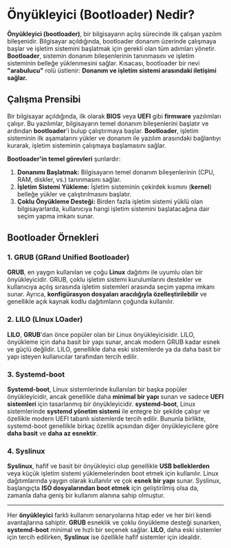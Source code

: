 # Önyükleyici (Bootloader) Nedir?

**Önyükleyici (bootloader)**, bir bilgisayarın açılış sürecinde ilk çalışan yazılım bileşenidir. Bilgisayar açıldığında, bootloader donanım üzerinde çalışmaya başlar ve işletim sistemini başlatmak için gerekli olan tüm adımları yönetir. **Bootloader**, sistemin donanım bileşenlerinin tanınmasını ve işletim sisteminin belleğe yüklenmesini sağlar. Kısacası, bootloader bir nevi **"arabulucu"** rolü üstlenir: **Donanım ve işletim sistemi arasındaki iletişimi sağlar.**

## Çalışma Prensibi

Bir bilgisayar açıldığında, ilk olarak **BIOS** veya **UEFI** gibi **firmware** yazılımları çalışır. Bu yazılımlar, bilgisayarın temel donanım bileşenlerini başlatır ve ardından **bootloader**'i bulup çalıştırmaya başlar. **Bootloader**, işletim sisteminin ilk aşamalarını yükler ve donanım ile yazılım arasındaki bağlantıyı kurarak, işletim sisteminin çalışmaya başlamasını sağlar.

**Bootloader'in temel görevleri** şunlardır:

1.  **Donanımı Başlatmak:** Bilgisayarın temel donanım bileşenlerinin (CPU, RAM, diskler, vs.) tanınmasını sağlar.
2.  **İşletim Sistemi Yükleme:** İşletim sisteminin çekirdek kısmını (**kernel**) belleğe yükler ve çalıştırılmasını başlatır.
3.  **Çoklu Önyükleme Desteği:** Birden fazla işletim sistemi yüklü olan bilgisayarlarda, kullanıcıya hangi işletim sistemini başlatacağına dair seçim yapma imkanı sunar.

## Bootloader Örnekleri

### 1. **GRUB (GRand Unified Bootloader)**

**GRUB**, en yaygın kullanılan ve çoğu **Linux** dağıtımı ile uyumlu olan bir önyükleyicidir. GRUB, çoklu işletim sistemi kurulumlarını destekler ve kullanıcıya açılış sırasında işletim sistemleri arasında seçim yapma imkanı sunar. Ayrıca, **konfigürasyon dosyaları aracılığıyla özelleştirilebilir** ve genellikle açık kaynak kodlu dağıtımların çoğunda kullanılır.

### 2. **LILO (LInux LOader)**

**LILO**, **GRUB**'dan önce popüler olan bir Linux önyükleyicisidir. LILO, önyükleme için daha basit bir yapı sunar, ancak modern GRUB kadar esnek ve güçlü değildir. LILO, genellikle daha eski sistemlerde ya da daha basit bir yapı isteyen kullanıcılar tarafından tercih edilir.

### 3. **Systemd-boot**

**Systemd-boot**, Linux sistemlerinde kullanılan bir başka popüler önyükleyicidir, ancak genellikle daha **minimal bir yapı** sunan ve sadece **UEFI sistemleri** için tasarlanmış bir önyükleyicidir. **systemd-boot**, Linux sistemlerinde **systemd yönetim sistemi** ile entegre bir şekilde çalışır ve özellikle modern UEFI tabanlı sistemlerde tercih edilir. Bununla birlikte, systemd-boot genellikle birkaç özellik açısından diğer önyükleyicilere göre **daha basit** ve **daha az esnektir**.

### 4. **Syslinux**

**Syslinux**, hafif ve basit bir önyükleyici olup genellikle **USB belleklerden** veya küçük işletim sistemi yüklemelerinden boot etmek için kullanılır. Linux dağıtımlarında yaygın olarak kullanılır ve çok **esnek bir yapı** sunar. Syslinux, başlangıçta **ISO dosyalarından boot etmek** için geliştirilmiş olsa da, zamanla daha geniş bir kullanım alanına sahip olmuştur.

---

Her **önyükleyici** farklı kullanım senaryolarına hitap eder ve her biri kendi avantajlarına sahiptir. **GRUB** esneklik ve çoklu önyükleme desteği sunarken, **systemd-boot** minimal ve hızlı bir seçenek sağlar. **LILO**, daha eski sistemler için tercih edilirken, **Syslinux** ise özellikle hafif sistemler için idealdir.
